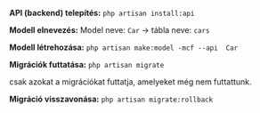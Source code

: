 **API (backend) telepítés:**
`php artisan install:api`

**Modell elnevezés:**
Model neve: `Car` -> tábla neve: `cars`


**Modell létrehozása:**
`php artisan make:model -mcf --api  Car`

**Migrációk futtatása:**
`php artisan migrate`

csak azokat a migrációkat futtatja, amelyeket még nem futtattunk.

**Migráció visszavonása:**
`php artisan migrate:rollback`